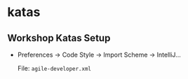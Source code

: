 # katas

## Workshop Katas Setup

- Preferences -> Code Style -> Import Scheme -> IntelliJ...

  File: `agile-developer.xml`
